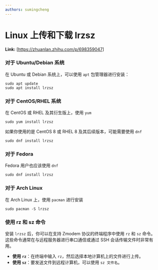 ```yaml
---
authors: sumingcheng
---
```

# Linux 上传和下载 lrzsz



 **Link:** [https://zhuanlan.zhihu.com/p/698359047]

### 对于 Ubuntu/Debian 系统  

在 Ubuntu 或 Debian 系统上，可以使用 `apt` 包管理器进行安装：

```
sudo apt update
sudo apt install lrzsz
```
### 对于 CentOS/RHEL 系统  

在 CentOS 或 RHEL 及其衍生版上，使用 `yum`

```
sudo yum install lrzsz
```

如果你使用的是 CentOS 8 或 RHEL 8 及其后续版本，可能需要使用 `dnf`

```
sudo dnf install lrzsz
```
### 对于 Fedora  

Fedora 用户也应该使用 `dnf`

```
sudo dnf install lrzsz
```
### 对于 Arch Linux  

在 Arch Linux 上，使用 `pacman` 进行安装

```
sudo pacman -S lrzsz
```
### 使用 rz 和 sz 命令  

安装 `lrzsz` 后，你可以在支持 Zmodem 协议的终端程序中使用 `rz` 和 `sz` 命令。这些命令通常在与远程服务器进行串口通信或通过 SSH 会话传输文件时非常有用。

* **使用 `rz`**：在终端中输入 `rz`，然后选择本地计算机上的文件进行上传。
* **使用 `sz`**：要发送文件到远程计算机，可以使用 `sz 文件名`。

